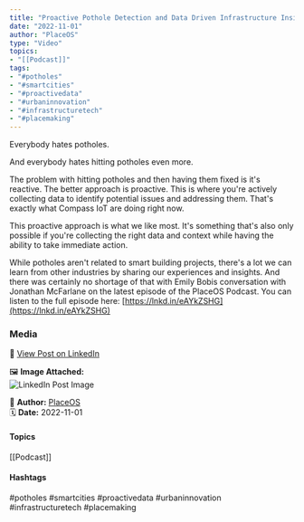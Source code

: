 ```yaml
---
title: "Proactive Pothole Detection and Data Driven Infrastructure Insights"  
date: "2022-11-01"  
author: "PlaceOS"  
type: "Video"  
topics:  
- "[[Podcast]]"   
tags:  
- "#potholes"  
- "#smartcities"  
- "#proactivedata"  
- "#urbaninnovation"  
- "#infrastructuretech"  
- "#placemaking"
---
```



Everybody hates potholes.

And everybody hates hitting potholes even more.

The problem with hitting potholes and then having them fixed is it's reactive. The better approach is proactive. This is where you're actively collecting data to identify potential issues and addressing them. That's exactly what Compass IoT are doing right now.

This proactive approach is what we like most. It's something that's also only possible if you're collecting the right data and context while having the ability to take immediate action.

While potholes aren't related to smart building projects, there's a lot we can learn from other industries by sharing our experiences and insights. And there was certainly no shortage of that with Emily Bobis conversation with Jonathan McFarlane on the latest episode of the PlaceOS Podcast. You can listen to the full episode here: [https://lnkd.in/eAYkZSHG](https://lnkd.in/eAYkZSHG)

### Media

🔗 [View Post on LinkedIn](https://www.linkedin.com/feed/update/urn:li:activity:6993051257837940737)  
  
🖼 **Image Attached:**  
![LinkedIn Post Image](https://media.licdn.com/dms/image/v2/D5605AQG8VSSK-fc4Jg/videocover-low/videocover-low/0/1667273321379?e=1742263200&v=beta&t=IG98ueHHdE-TqSjszP9fifL-5SLWOVG4MF3Qn6BewQg)  
  
👤 **Author:** [PlaceOS](https://www.linkedin.com/in/jonathanmcfarlane/)  
🗓️ **Date:** 2022-11-01

#### Topics

[[Podcast]]  

#### Hashtags

#potholes #smartcities #proactivedata #urbaninnovation #infrastructuretech #placemaking